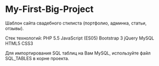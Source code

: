 # My-First-Big-Project
Шаблон сайта свадебного стилиста (портфолио, админка, статьи, отзывы).

Стек технологий:
PHP 5.5
JavaScript (ES05)
Bootstrap 3
jQuery
MySQL
HTML5
CSS3

Для импортирования SQL таблиц на Вам MySQL, используйте файл SQL_TABLES в корне проекта.
